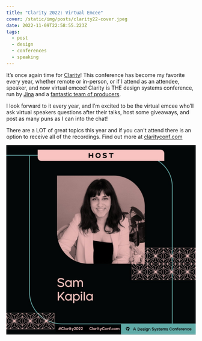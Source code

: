 ```yaml
---
title: "Clarity 2022: Virtual Emcee"
cover: /static/img/posts/clarity22-cover.jpeg
date: 2022-11-09T22:58:55.223Z
tags:
  - post
  - design
  - conferences
  - speaking
---
```

It’s once again time for [Clarity](https://www.clarityconf.com/)! This conference has become my favorite every year, whether remote or in-person, or if I attend as an attendee, speaker, and now virtual emcee! Clarity is THE design systems conference, run by [Jina](https://twitter.com/jina) and a [fantastic team of producers](https://twitter.com/kickassconf).

I look forward to it every year, and I’m excited to be the virtual emcee who’ll ask virtual speakers questions after their talks, host some giveaways, and post as many puns as I can into the chat! 

There are a LOT of great topics this year and if you can't attend there is an option to receive all of the recordings. Find out more at [clarityconf.com](https://www.clarityconf.com/)

![Graphic of clarity conference's website and hashtag and my name (Sam Kapila) and photo](/static/img/posts/clarity22-cover.jpeg "Clarity 2022 Graphic")